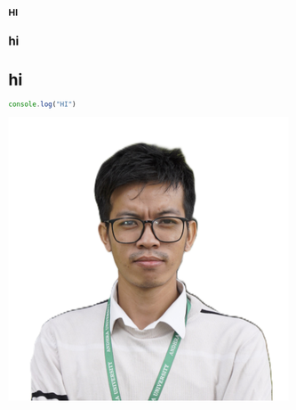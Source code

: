 ### HI
## hi
# hi

```js
console.log("HI")

```


![image](https://raw.githubusercontent.com/NATTOMR/SOCHomeLab/refs/heads/main/pass-size%20photograph.JPG)
